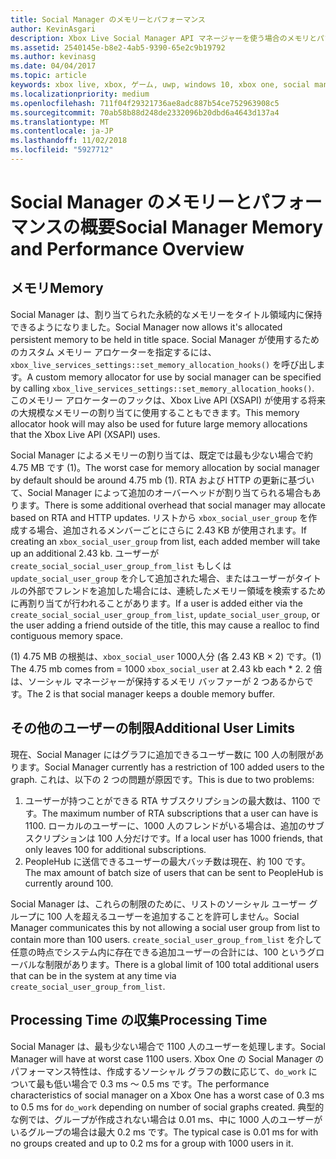 ```yaml
---
title: Social Manager のメモリーとパフォーマンス
author: KevinAsgari
description: Xbox Live Social Manager API マネージャーを使う場合のメモリとパフォーマンスに関する考慮事項について説明します。
ms.assetid: 2540145e-b8e2-4ab5-9390-65e2c9b19792
ms.author: kevinasg
ms.date: 04/04/2017
ms.topic: article
keywords: xbox live, xbox, ゲーム, uwp, windows 10, xbox one, social manager, people
ms.localizationpriority: medium
ms.openlocfilehash: 711f04f29321736ae8adc887b54ce752963908c5
ms.sourcegitcommit: 70ab58b88d248de2332096b20dbd6a4643d137a4
ms.translationtype: MT
ms.contentlocale: ja-JP
ms.lasthandoff: 11/02/2018
ms.locfileid: "5927712"
---
```

# <a name="social-manager-memory-and-performance-overview"></a><span data-ttu-id="1ca14-104">Social Manager のメモリーとパフォーマンスの概要</span><span class="sxs-lookup"><span data-stu-id="1ca14-104">Social Manager Memory and Performance Overview</span></span>

## <a name="memory"></a><span data-ttu-id="1ca14-105">メモリ</span><span class="sxs-lookup"><span data-stu-id="1ca14-105">Memory</span></span>
<span data-ttu-id="1ca14-106">Social Manager は、割り当てられた永続的なメモリーをタイトル領域内に保持できるようになりました。</span><span class="sxs-lookup"><span data-stu-id="1ca14-106">Social Manager now allows it's allocated persistent memory to be held in title space.</span></span> <span data-ttu-id="1ca14-107">Social Manager が使用するためのカスタム メモリー アロケーターを指定するには、`xbox_live_services_settings::set_memory_allocation_hooks()` を呼び出します。</span><span class="sxs-lookup"><span data-stu-id="1ca14-107">A custom memory allocator for use by social manager can be specified by calling `xbox_live_services_settings::set_memory_allocation_hooks()`.</span></span> <span data-ttu-id="1ca14-108">このメモリー アロケーターのフックは、Xbox Live API (XSAPI) が使用する将来の大規模なメモリーの割り当てに使用することもできます。</span><span class="sxs-lookup"><span data-stu-id="1ca14-108">This memory allocator hook will may also be used for future large memory allocations that the Xbox Live API (XSAPI) uses.</span></span>

<span data-ttu-id="1ca14-109">Social Manager によるメモリーの割り当ては、既定では最も少ない場合で約 4.75 MB です (1)。</span><span class="sxs-lookup"><span data-stu-id="1ca14-109">The worst case for memory allocation by social manager by default should be around 4.75 mb (1).</span></span> <span data-ttu-id="1ca14-110">RTA および HTTP の更新に基づいて、Social Manager によって追加のオーバーヘッドが割り当てられる場合もあります。</span><span class="sxs-lookup"><span data-stu-id="1ca14-110">There is some additional overhead that social manager may allocate based on RTA and HTTP updates.</span></span> <span data-ttu-id="1ca14-111">リストから `xbox_social_user_group` を作成する場合、追加されるメンバーごとにさらに 2.43 KB が使用されます。</span><span class="sxs-lookup"><span data-stu-id="1ca14-111">If creating an `xbox_social_user_group` from list, each added member will take up an additional 2.43 kb.</span></span> <span data-ttu-id="1ca14-112">ユーザーが `create_social_social_user_group_from_list` もしくは `update_social_user_group` を介して追加された場合、またはユーザーがタイトルの外部でフレンドを追加した場合には、連続したメモリー領域を検索するために再割り当てが行われることがあります。</span><span class="sxs-lookup"><span data-stu-id="1ca14-112">If a user is added either via the `create_social_social_user_group_from_list`, `update_social_user_group`, or the user adding a friend outside of the title, this may cause a realloc to find contiguous memory space.</span></span>

<span data-ttu-id="1ca14-113">(1) 4.75 MB の根拠は、`xbox_social_user` 1000人分 (各 2.43 KB × 2) です。</span><span class="sxs-lookup"><span data-stu-id="1ca14-113">(1) The 4.75 mb comes from = 1000 `xbox_social_user` at 2.43 kb each \* 2.</span></span> <span data-ttu-id="1ca14-114">2 倍は、ソーシャル マネージャーが保持するメモリ バッファーが 2 つあるからです。</span><span class="sxs-lookup"><span data-stu-id="1ca14-114">The 2 is that social manager keeps a double memory buffer.</span></span>

## <a name="additional-user-limits"></a><span data-ttu-id="1ca14-115">その他のユーザーの制限</span><span class="sxs-lookup"><span data-stu-id="1ca14-115">Additional User Limits</span></span>
<span data-ttu-id="1ca14-116">現在、Social Manager にはグラフに追加できるユーザー数に 100 人の制限があります。</span><span class="sxs-lookup"><span data-stu-id="1ca14-116">Social Manager currently has a restriction of 100 added users to the graph.</span></span> <span data-ttu-id="1ca14-117">これは、以下の 2 つの問題が原因です。</span><span class="sxs-lookup"><span data-stu-id="1ca14-117">This is due to two problems:</span></span>

1. <span data-ttu-id="1ca14-118">ユーザーが持つことができる RTA サブスクリプションの最大数は、1100 です。</span><span class="sxs-lookup"><span data-stu-id="1ca14-118">The maximum number of RTA subscriptions that a user can have is 1100.</span></span> <span data-ttu-id="1ca14-119">ローカルのユーザーに、1000 人のフレンドがいる場合は、追加のサブスクリプションは 100 人分だけです。</span><span class="sxs-lookup"><span data-stu-id="1ca14-119">If a local user has 1000 friends, that only leaves 100 for additional subscriptions.</span></span>
2. <span data-ttu-id="1ca14-120">PeopleHub に送信できるユーザーの最大バッチ数は現在、約 100 です。</span><span class="sxs-lookup"><span data-stu-id="1ca14-120">The max amount of batch size of users that can be sent to PeopleHub is currently around 100.</span></span>

<span data-ttu-id="1ca14-121">Social Manager は、これらの制限のために、リストのソーシャル ユーザー グループに 100 人を超えるユーザーを追加することを許可しません。</span><span class="sxs-lookup"><span data-stu-id="1ca14-121">Social Manager communicates this by not allowing a social user group from list to contain more than 100 users.</span></span> <span data-ttu-id="1ca14-122">`create_social_user_group_from_list` を介して任意の時点でシステム内に存在できる追加ユーザーの合計には、100 というグローバルな制限があります。</span><span class="sxs-lookup"><span data-stu-id="1ca14-122">There is a global limit of 100 total additional users that can be in the system at any time via `create_social_user_group_from_list`.</span></span>

## <a name="processing-time"></a><span data-ttu-id="1ca14-123">Processing Time の収集</span><span class="sxs-lookup"><span data-stu-id="1ca14-123">Processing Time</span></span>
<span data-ttu-id="1ca14-124">Social Manager は、最も少ない場合で 1100 人のユーザーを処理します。</span><span class="sxs-lookup"><span data-stu-id="1ca14-124">Social Manager will have at worst case 1100 users.</span></span> <span data-ttu-id="1ca14-125">Xbox One の Social Manager のパフォーマンス特性は、作成するソーシャル グラフの数に応じて、`do_work` について最も低い場合で 0.3 ms ～ 0.5 ms です。</span><span class="sxs-lookup"><span data-stu-id="1ca14-125">The performance characteristics of social manager on a Xbox One has a worst case of 0.3 ms to 0.5 ms for `do_work` depending on number of social graphs created.</span></span> <span data-ttu-id="1ca14-126">典型的な例では、グループが作成されない場合は 0.01 ms、中に 1000 人のユーザーがいるグループの場合は最大 0.2 ms です。</span><span class="sxs-lookup"><span data-stu-id="1ca14-126">The typical case is 0.01 ms for with no groups created and up to 0.2  ms for a group with 1000 users in it.</span></span>
